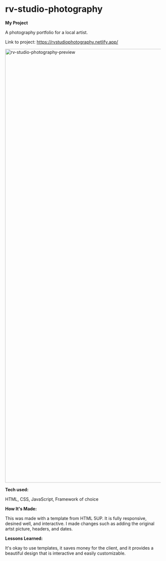 # rv-studio-photography


<strong>My Project</strong>


A photography portfolio for a local artist.


Link to project: https://rvstudiophotography.netlify.app/


<img width="1404" alt="rv-studio-photography-preview" src="https://github.com/user-attachments/assets/47213c4a-b59b-46cb-a43f-09a30f1db8b5">



<strong>Tech used:</strong>


HTML, CSS, JavaScript, Framework of choice


<strong>How It's Made:</strong>


This was made with a template from HTML 5UP. It is fully responsive, desined well, and interactive. I made changes such as adding the original artst picture, headers, and dates.


<strong>Lessons Learned:</strong>


It's okay to use templates, it saves money for the client, and it provides a beautiful design that is interactive and easily customizable.
